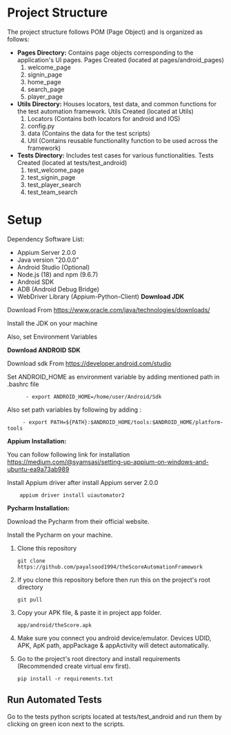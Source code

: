 # Project Structure
The project structure follows POM (Page Object) and is organized as follows:

- **Pages Directory:** Contains page objects corresponding to the application's UI pages.
   Pages Created (located at pages/android_pages)
   1. welcome_page
   2. signin_page
   3. home_page
   4. search_page
   5. player_page
- **Utils Directory:** Houses locators, test data, and common functions for the test automation framework.
   Utils Created (located at Utils)
   1. Locators (Contains both locators for android and IOS)
   2. config.py
   3. data (Contains the data for the test scripts)
   4. Util (Contains reusable functionality function to be used across the framework)
- **Tests Directory:** Includes test cases for various functionalities.
   Tests Created (located at tests/test_android)
   1. test_welcome_page
   2. test_signin_page
   3. test_player_search
   4. test_team_search
   
# Setup

Dependency Software List:
- Appium Server 2.0.0
- Java version "20.0.0"
- Android Studio (Optional)
- Node.js (18) and npm (9.6.7)
- Android SDK
- ADB (Android Debug Bridge)
- WebDriver Library (Appium-Python-Client)
**Download JDK**

Download From https://www.oracle.com/java/technologies/downloads/

Install the JDK on your machine

Also, set Environment Variables 

**Download ANDROID SDK**

Download sdk  From https://developer.android.com/studio

Set ANDROID_HOME as environment variable by adding mentioned path in .bashrc file

          - export ANDROID_HOME=/home/user/Android/Sdk
 
Also set path variables by following by adding :

         - export PATH=${PATH}:$ANDROID_HOME/tools:$ANDROID_HOME/platform-tools

**Appium Installation:**

You can follow following link for installation https://medium.com/@syamsasi/setting-up-appium-on-windows-and-ubuntu-ea9a73ab989

Install Appium driver after install Appium server 2.0.0
```
    appium driver install uiautomator2
 ```
**Pycharm Installation:**

Download the Pycharm from their official website.

Install the Pycharm on your machine.

1. Clone this repository
    ```
    git clone https://github.com/payalsood1994/theScoreAutomationFramework
    ```

2. If you clone this repository before then run this on the project's root directory
    ```
    git pull
    ```
3. Copy your APK file, & paste it in project app folder.
    ```
    app/android/theScore.apk
    ```
4. Make sure you connect you android device/emulator. Devices UDID, APK, ApK path, appPackage & appActivity will detect automatically.
5. Go to the project's root directory and install requirements (Recommended create virtual env first).
    ```
    pip install -r requirements.txt
    ```
## Run Automated Tests
Go to the tests python scripts located at tests/test_android and run them by clicking on green icon next to the scripts.

